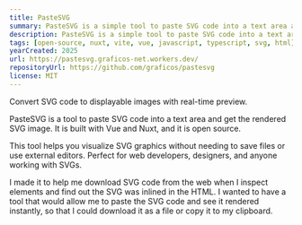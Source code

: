 ```yaml
---
title: PasteSVG
summary: PasteSVG is a simple tool to paste SVG code into a text area and get the rendered SVG image.
description: PasteSVG is a simple tool to paste SVG code into a text area and get the rendered SVG image. It is built with Vue and Nuxt, and it is open source.
tags: [open-source, nuxt, vite, vue, javascript, typescript, svg, html]
yearCreated: 2025
url: https://pastesvg.graficos-net.workers.dev/
repositoryUrl: https://github.com/graficos/pastesvg
license: MIT
---
```


Convert SVG code to displayable images with real-time preview.

PasteSVG is a tool to paste SVG code into a text area and get the rendered SVG image. It is built with Vue and Nuxt, and it is open source.

This tool helps you visualize SVG graphics without needing to save files or use external editors. Perfect for web developers, designers, and anyone working with SVGs.

I made it to help me download SVG code from the web when I inspect elements and find out the SVG was inlined in the HTML. I wanted to have a tool that would allow me to paste the SVG code and see it rendered instantly, so that I could download it as a file or copy it to my clipboard.
